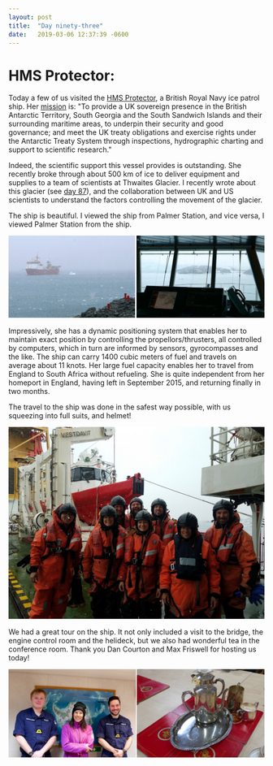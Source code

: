 ```yaml
---
layout: post
title:  "Day ninety-three"
date:   2019-03-06 12:37:39 -0600
---
```

# HMS Protector:
Today a few of us visited the [HMS Protector](https://www.royalnavy.mod.uk/our-organisation/the-fighting-arms/surface-fleet/survey/antarctic-patrol-ship/hms-protector), a British Royal Navy ice patrol ship. Her [mission](https://www.royalnavy.mod.uk/our-organisation/the-fighting-arms/surface-fleet/survey/antarctic-patrol-ship/hms-protector) is: "To provide a UK sovereign presence in the British Antarctic Territory, South Georgia and the South Sandwich Islands and their surrounding maritime areas, to underpin their security and good governance; and meet the UK treaty obligations and exercise rights under the Antarctic Treaty System through inspections, hydrographic charting and support to scientific research."

Indeed, the scientific support this vessel provides is outstanding. She recently broke through about 500 km of ice to deliver equipment and supplies to a team of scientists at Thwaites Glacier. I recently wrote about this glacier (see [day 87](https://natasjavgestel.github.io/blog/2019/02/28/day-eighty-seven)), and the collaboration between UK and US scientists to understand the factors controlling the movement of the glacier. 

The ship is beautiful. I viewed the ship from Palmer Station, and vice versa, I viewed Palmer Station from the ship. 

![Protector and Palmer Station perspectives](/assets/blog_photos/190306/Protector.jpg)

Impressively, she has a dynamic positioning system that enables her to maintain exact position by controlling the propellors/thrusters, all controlled by computers, which in turn are informed by sensors, gyrocompasses and the like. The ship can carry 1400 cubic meters of fuel and travels on average about 11 knots. Her large fuel capacity enables her to travel from England to South Africa without refueling. She is quite independent from her homeport in England, having left in September 2015, and returning finally in two months. 

The travel to the ship was done in the safest way possible, with us squeezing into full suits, and helmet! 

![HMS protector and travel](/assets/blog_photos/190306/20190306_114430.jpg)

We had a great tour on the ship. It not only included a visit to the bridge, the engine control room and the helideck, but we also had wonderful tea in the conference room. Thank you Dan Courton and Max Friswell for hosting us today!

![Courton and Friswell](/assets/blog_photos/190306/TeaAtHMSProtector.jpg)
